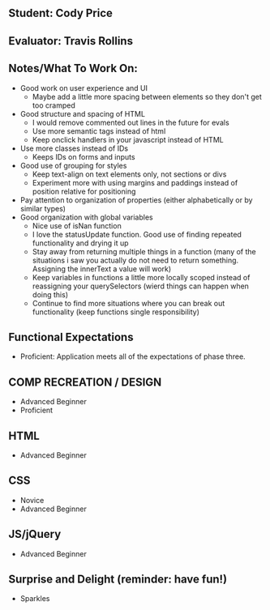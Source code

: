## Student: Cody Price
## Evaluator: Travis Rollins
## Notes/What To Work On:
* Good work on user experience and UI
  * Maybe add a little more spacing between elements so they don't get too cramped
* Good structure and spacing of HTML
  * I would remove commented out lines in the future for evals
  * Use more semantic tags instead of html
  * Keep onclick handlers in your javascript instead of HTML
* Use more classes instead of IDs
  * Keeps IDs on forms and inputs
* Good use of grouping for styles
  * Keep text-align on text elements only, not sections or divs
  * Experiment more with using margins and paddings instead of position relative for positioning
* Pay attention to organization of properties (either alphabetically or by similar types)
* Good organization with global variables 
  * Nice use of isNan function
  * I love the statusUpdate function.  Good use of finding repeated functionality and drying it up
  * Stay away from returning multiple things in a function (many of the situations i saw you actually do not need to return something.  Assigning the innerText a value will work)
  * Keep variables in functions a little more locally scoped instead of reassigning your querySelectors (wierd things can happen when doing this)
  * Continue to find more situations where you can break out functionality (keep functions single responsibility)

## Functional Expectations

* Proficient: Application meets all of the expectations of phase three.  


## COMP RECREATION / DESIGN

* Advanced Beginner  
* Proficient  


## HTML

* Advanced Beginner  


## CSS

* Novice  
* Advanced Beginner  


## JS/jQuery

* Advanced Beginner  


## Surprise and Delight (reminder: have fun!)

* Sparkles